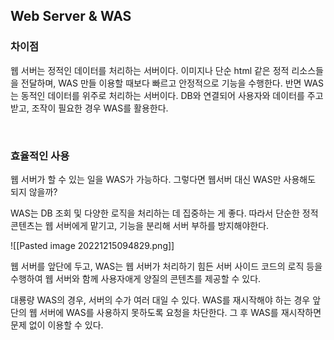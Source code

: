 ## Web Server & WAS

### 차이점

웹 서버는 정적인 데이터를 처리하는 서버이다. 이미지나 단순 html 같은 정적 리소스들을 전달하며, WAS 만들 이용할 때보다 빠르고 안정적으로 기능을 수행한다. 반면 WAS는 동적인 데이터를 위주로 처리하는 서버이다. DB와 연결되어 사용자와 데이터를 주고받고, 조작이 필요한 경우 WAS를 활용한다.

<br>

### 효율적인 사용

웹 서버가 할 수 있는 일을 WAS가 가능하다. 그렇다면 웹서버 대신 WAS만 사용해도 되지 않을까?

WAS는 DB 조회 및 다양한 로직을 처리하는 데 집중하는 게 좋다. 따라서 단순한 정적 콘텐츠는 웹 서버에게 맡기고, 기능을 분리해 서버 부하를 방지해야한다.

![[Pasted image 20221215094829.png]]

웹 서버를 앞단에 두고, WAS는 웹 서버가 처리하기 힘든 서버 사이드 코드의 로직 등을 수행하여 웹 서버와 함께 사용자애게 양질의 콘텐츠를 제공할 수 있다.

대룡량 WAS의 경우, 서버의 수가 여러 대일 수 있다. WAS를 재시작해야 하는 경우 앞단의 웹 서버에 WAS를 사용하지 못하도록 요청을 차단한다. 그 후 WAS를 재시작하면 문제 없이 이용할 수 있다.


